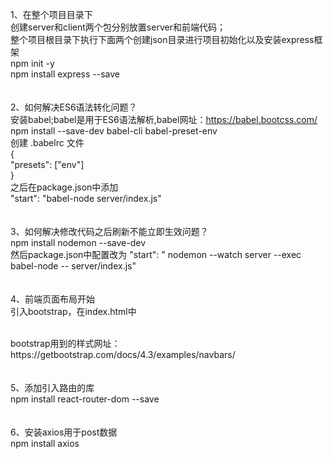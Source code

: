 1、在整个项目目录下</br>
创建server和client两个包分别放置server和前端代码；</br>
整个项目根目录下执行下面两个创建json目录进行项目初始化以及安装express框架</br>
npm init -y</br>
npm install express --save</br>
</br>
</br>
2、如何解决ES6语法转化问题？</br>
安装babel;babel是用于ES6语法解析,babel网址：https://babel.bootcss.com/</br>
npm install --save-dev babel-cli babel-preset-env</br>
创建 .babelrc 文件</br>
{</br>
  "presets": ["env"]</br>
}</br>
之后在package.json中添加</br>
"start": "babel-node server/index.js"</br>
</br>
</br>
3、如何解决修改代码之后刷新不能立即生效问题？</br>
npm install nodemon --save-dev</br>
然后package.json中配置改为 "start": " nodemon --watch server --exec babel-node -- server/index.js"</br>
</br>
</br>
4、前端页面布局开始</br>
引入bootstrap，在index.html中
<link href="https://cdn.bootcss.com/twitter-bootstrap/4.3.1/css/bootstrap.min.css" rel="stylesheet"></br>
bootstrap用到的样式网址：https://getbootstrap.com/docs/4.3/examples/navbars/</br>
</br>
</br>
5、添加引入路由的库</br>
npm install react-router-dom --save</br>

</br>
</br>
6、安装axios用于post数据</br>
npm install axios</br>